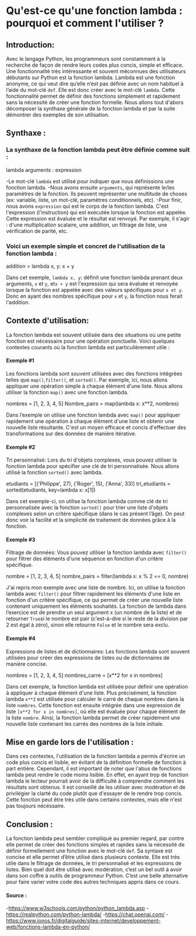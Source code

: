 # **Qu'est-ce qu'une fonction lambda : pourquoi et comment l'utiliser ?**


## **Introduction:**

Avec le langage Python, les programmeurs sont constamment à la recherche de façon de rendre leurs codes plus concis, 
simple et efficace. Une fonctionnalité très intéressante et souvent méconnues des utilisateurs débutants sur Python est 
la fonction lambda. Lambda est une fonction anonyme, ce qui veut dire qu’elle n’est pas définie avec un nom habituel à 
l’aide du mot-clé `def`. Elle est donc créer avec le mot-clé `lambda`. Cette fonctionnalité permet de définir des fonctions 
simplement et rapidement sans la nécessité de créer une fonction formelle. Nous allons tout d'abors décomposer la synthaxe
générale de la fonction lambda et par la suite démontrer des exemples de son utilisation.


## **Synthaxe :**

### La synthaxe de la fonction lambda peut être définie comme suit :

lambda arguments : expression

-Le mot-clé `lambda` est utilisé pour indiquer que nous définissions une fonction lambda.
-Nous avons ensuite `arguments`, qui représente le/les paramètres de la fonction. Ils peuvent représenter une multitude 
de choses (ex: variable, liste, un mot-clé, paramètres conditionnels, etc).
-Pour finir, nous avons `expression` qui est le corps de la fonction lambda. C'est l'expression (l'instruction) qui est
exécutée lorsque la fonction est appelée. Cette expression est évaluée et le résultat est renvoyé. Par exemple, il
s'agir : d'une multiplication scalaire, une addition, un filtrage de liste, une vérification de parité, etc.

### Voici un exemple simple et concret de l'utilisation de la fonction lambda : 

addition = lambda x, y: x + y

Dans cet exemple, `lambda x, y`: définit une fonction lambda prenant deux arguments, `x` et `y`, et`x + y` est
l'expression qui sera évaluée et renvoyée lorsque la fonction est appelée avec des valeurs spécifiques pour `x et y`.
Donc en ayant des nombres spécifique pour `x` et `y`, la fonction nous ferait l'addition.


## **Contexte d'utilisation:**

La fonction lambda est souvent utilisée dans des situations où une petite fonction est nécessaire pour une opération 
ponctuelle. Voici quelques contextes courants où la fonction lambda est particulièrement utile :


#### **Exemple #1**

Les fonctions lambda sont souvent utilisées avec des fonctions intégrées telles que `map()`,`filter()`, et `sorted()`.
Par exemple, ici, nous allons appliquer une opération simple à chaque élément d'une liste. Nous allons utiliser la fonction 
`map()` avec une fonction lambda.

nombres = [1, 2, 3, 4, 5]
Nombre_pairs = map(lambda x: x**2, nombres)

Dans l’exemple on utilise une fonction lambda avec `map()` pour appliquer rapidement une opération à chaque élément 
d'une liste et obtenir une nouvelle liste résultante. C'est un moyen efficace et concis d'effectuer des transformations
sur des données de manière itérative.


#### **Exemple #2**

Tri personnalisé: Lors du tri d'objets complexes, vous pouvez utiliser la fonction lambda pour spécifier une clé de tri 
personnalisée. Nous allons utilisé la fonction `sorted()` avec lambda.

etudiants = [('Philippe', 27), ('Roger', 15), ('Anna', 33)]
tri_etudiants = sorted(etudiants, key=lambda x: x[1])

Dans cet exemple-ci, on utilise la fonction lambda comme clé de tri personnalisée avec la fonction `sorted()` pour trier 
une liste d'objets complexes selon un critère spécifique (dans le cas présent l’âge). On peut donc voir la facilité et 
la simplicité de traitement de données grâce à la fonction.


#### **Exemple #3**

Filtrage de données: Vous pouvez utiliser la fonction lambda avec `filter()` pour filtrer des éléments d'une séquence 
en fonction d'un critère spécifique.

nombre = [1, 2, 3, 4, 5]
nombre_pairs = filter(lambda x: x % 2 == 0, nombre)

J'ai repris mon exemple avec une liste de nombre. Ici, on utilise la fonction lambda avec `filter()` pour filtrer 
rapidement les éléments d'une liste en fonction d'un critère spécifique, ce qui permet de créer une nouvelle liste 
contenant uniquement les éléments souhaités. La fonction de lambda dans l’exercice est de prendre un seul argument x 
(un nombre de la liste) et de retourner `True`si le nombre est pair (c'est-à-dire si le reste de la division par 2 est 
égal à zéro), sinon elle retourne `False` et le nombre sera exclu. 


#### **Exemple #4**

Expressions de listes et de dictionnaires: Les fonctions lambda sont souvent utilisées pour créer des expressions de 
listes ou de dictionnaires de manière concise.

nombres = [1, 2, 3, 4, 5]
nombres_carre = [x**2 for x in nombres]

Dans cet exemple, la fonction lambda est utilisée pour définir une opération à appliquer à chaque élément d'une liste. 
Plus précisément, la fonction lambda `x**2` est utilisée pour calculer le carré de chaque nombre`x` dans la liste 
`nombres`. Cette fonction est ensuite intégrée dans une expression de liste `[x**2 for x in nombres]`, où elle est 
évaluée pour chaque élément de la liste `nombre`. Ainsi, la fonction lambda permet de créer rapidement une nouvelle 
liste contenant les carrés des nombres de la liste initiale.


## **Mise en garde lors de l'utilisation :** 

Dans ces contextes, l'utilisation de la fonction lambda a permis d'écrire un code plus concis et lisible, en évitant de
la définition formelle de fonction à part entière. Cependant, il est important de noter que l'abus de fonctions lambda 
peut rendre le code moins lisible. En effet, en ayant trop de fonction lambda le lecteur pourrait avoir de la difficulté
à comprendre comment les résultats sont obtenus. Il est conseillé de les utiliser avec modération et de privilégier la 
clarté du code plutôt que d'essayer de le rendre trop concis. Cette fonction peut être très utile dans certains contextes,
mais elle n'est pas toujours nécéssaire. 

## **Conclusion :** 

La fonction lambda peut sembler compliqué au premier regard, par contre elle permet de créer des fonctions simples et 
rapides sans la nécessité de définir formellement une fonction avec le mot-clé `def`. Sa syntaxe est concise et elle 
permet d’être utilisé dans plusieurs contexte. Elle est très utile dans le filtrage de données, le tri personnalisé et 
les expressions de listes. Bien quel doit être utilisé avec modération, c’est un bel outil à avoir dans son coffre à 
outils de programmeur Python. C’est une belle alternative pour faire varier votre code des autres techniques appris dans 
ce cours. 

#### **Source :** 

-https://www.w3schools.com/python/python_lambda.asp
-https://realpython.com/python-lambda/
-https://chat.openai.com/
-https://www.ionos.fr/digitalguide/sites-internet/developpement-web/fonctions-lambda-en-python/